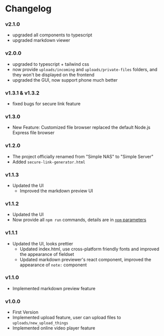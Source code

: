 # Changelog

### v2.1.0
- upgraded all components to typescript
- upgraded markdown viewer

### v2.0.0
- upgraded to typescript + tailwind css
- now provide `uploads/incoming` and `uploads/private-files` folders, and they won't be displayed on the frontend
- upgraded the GUI, now support phone much better

### v1.3.1 & v1.3.2
- fixed bugs for secure link feature

### v1.3.0
- New Feature: Customized file browser replaced the default Node.js Express file browser

### v1.2.0
- The project officially renamed from "Simple NAS" to "Simple Server"
- Added `secure-link-generator.html`

### v1.1.3
- Updated the UI
  - Improved the markdown preview UI

### v1.1.2
- Updated the UI
- Now provide all `npm run` commands, details are in [`npm` parameters](#npm-parameters)

### v1.1.1
- Updated the UI, looks prettier
  - Updated index.html, use cross-platform friendly fonts and improved the appearance of fieldset
  - Updated markdown previewer's react component, improved the appearance of `note:` component

### v1.1.0
- Implemented markdown preview feature

### v1.0.0
- First Version
- Implemented upload feature, user can upload files to `uploads/new_upload_things`
- Implemented online video player feature
